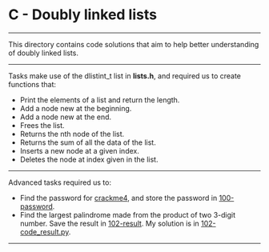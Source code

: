 # C - Doubly linked lists
***
This directory contains code solutions that aim to help better understanding of doubly linked lists.
***
Tasks make use of the dlistint_t list in **lists.h**, and required us to create functions that:
* Print the elements of a list and return the length.
* Add a node new at the beginning.
* Add a node new at the end.
* Frees the list.
* Returns the nth node of the list.
* Returns the sum of all the data of the list.
* Inserts a new node at a given index.
* Deletes the node at index given in the list.
***
Advanced tasks required us to:
* Find the password for [crackme4](), and store the password in [100-password]().
* Find the largest palindrome made from the product of two 3-digit number. Save the result in [102-result](). My solution is in [102-code_result.py]().
***
